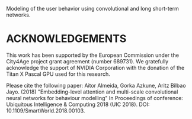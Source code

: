 Modeling of the user behavior using convolutional and long short-term networks.

ACKNOWLEDGEMENTS
============

This work has been supported by the European Commission under the City4Age project grant agreement (number 689731). We gratefully acknowledge the support of NVIDIA Corporation with the donation of the Titan X Pascal GPU used for this research.

Please cite the following paper: Aitor Almeida, Gorka Azkune, Aritz Bilbao Jayo. (2018) "Embedding-level attention and multi-scale convolutional neural networks for behaviour modelling" In Proceedings of conference: Ubiquitous Intelligence & Computing 2018 (UIC 2018). DOI: 10.1109/SmartWorld.2018.00103. 

